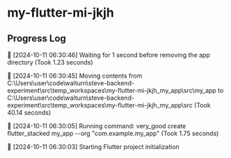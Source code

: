 # my-flutter-mi-jkjh
## Progress Log
🔄 [2024-10-11 06:30:46] Waiting for 1 second before removing the app directory (Took 1.23 seconds)

🔄 [2024-10-11 06:30:45] Moving contents from C:\Users\user\code\walturn\steve-backend-experiment\src\temp_workspaces\my-flutter-mi-jkjh_my_app\src\my_app to C:\Users\user\code\walturn\steve-backend-experiment\src\temp_workspaces\my-flutter-mi-jkjh_my_app\src (Took 40.14 seconds)

🔄 [2024-10-11 06:30:05] Running command: very_good create flutter_stacked my_app --org "com.example.my_app" (Took 1.75 seconds)

🔄 [2024-10-11 06:30:03] Starting Flutter project initialization
